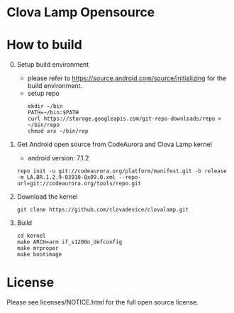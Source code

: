 # Clova Lamp Opensource 

# How to build

0. Setup build environment
   - please refer to https://source.android.com/source/initializing for the build environment.
   - setup repo
     ```
     mkdir ~/bin
     PATH=~/bin:$PATH
     curl https://storage.googleapis.com/git-repo-downloads/repo > ~/bin/repo
     chmod a+x ~/bin/rep
     ```
  
1. Get Android open source from CodeAurora and Clova Lamp kernel
   - android version: 7.1.2  
   ```
   repo init -u git://codeaurora.org/platform/manifest.git -b release -m LA.BR.1.2.9-03910-8x09.0.xml --repo-url=git://codeaurora.org/tools/repo.git
   ```

2. Download the kernel
   ```
   git clone https://github.com/clovadevice/clovalamp.git
   ```

3. Build
   ```
   cd kernel
   make ARCH=arm if_s1200n_defconfig
   make mrproper
   make bootimage   
   ```

# License
Please see licenses/NOTICE.html for the full open source license.
